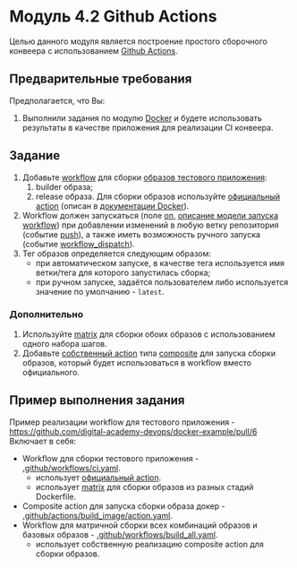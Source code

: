 # Модуль 4.2 Github Actions

Целью данного модуля является построение простого сборочного конвеера с использованием [Github Actions](https://docs.github.com/en/actions/learn-github-actions/understanding-github-actions). 

## Предварительные требования

Предполагается, что Вы:

1. Выполнили задания по модулю [Docker](https://github.com/digital-academy-devops/docker-module) и будете использовать результаты в качестве приложения для реализации CI конвеера.


## Задание
1. Добавьте [workflow](https://docs.github.com/en/actions/using-workflows) для сборки [образов тестового приложения](https://github.com/digital-academy-devops/docker-module#%D0%B7%D0%B0%D0%B4%D0%B0%D0%BD%D0%B8%D0%B5):
   1. builder образа;
   1. release образа.
  Для сборки образов используйте [официальный action](https://github.com/marketplace/actions/build-and-push-docker-images) (описан в [документации Docker](https://docs.docker.com/build/ci/github-actions/)).
1. Workflow должен запускаться (поле [on](https://docs.github.com/en/actions/using-workflows/workflow-syntax-for-github-actions#on), [описание модели запуска workflow](https://docs.github.com/en/actions/using-workflows/triggering-a-workflow)) при добавлении изменений в любую ветку репозитория (событие [push](https://docs.github.com/en/actions/using-workflows/events-that-trigger-workflows#push)), а также иметь возможность ручного запуска (событие [workflow_dispatch](https://docs.github.com/en/actions/using-workflows/events-that-trigger-workflows#workflow_dispatch)).
1. Тег образов определяется следующим образом:
   - при автоматическом запуске, в качестве тега используется имя ветки/тега для которого запустилась сборка;
   - при ручном запуске, задаётся пользователем либо используется значение по умолчанию - `latest`.

### Дополнительно
1. Используйте [matrix](https://docs.github.com/en/actions/using-jobs/using-a-matrix-for-your-jobs) для сборки обоих образов с использованием одного набора шагов.
1. Добавьте [собственный action](https://docs.github.com/en/actions/creating-actions/about-custom-actions) типа [composite](https://docs.github.com/en/actions/creating-actions/creating-a-composite-action) для запуска сборки образов, который будет использоваться в workflow вместо официального.


## Пример выполнения задания
Пример реализации workflow для тестового приложения - https://github.com/digital-academy-devops/docker-example/pull/6
Включает в себя:
- Workflow для сборки тестового приложения - [.github/workflows/ci.yaml](https://github.com/digital-academy-devops/docker-example/pull/6/files#diff-944291df2c9c06359d37cc8833d182d705c9e8c3108e7cfe132d61a06e9133dd).
  - использует [официальный action](https://github.com/marketplace/actions/build-and-push-docker-images).
  - использует [matrix](https://docs.github.com/en/actions/using-jobs/using-a-matrix-for-your-jobs) для сборки образов из разных стадий Dockerfile.
- Composite action для запуска сборки образа докер - [.github/actions/build_image/action.yaml](https://github.com/digital-academy-devops/docker-example/pull/6/files#diff-8bcb50609a141d81d1813d30aa27a0ac9350e213776512048de193e358d37e37).
- Workflow для матричной сборки всех комбинаций образов и базовых образов - [.github/workflows/build_all.yaml](https://github.com/digital-academy-devops/docker-example/pull/6/files#diff-510aeea3ff7c224a6b784d120ef8d50dd7ca8ab274ed541a9ad17436492f5b11).
  - использует собственную реализацию composite action для сборки образов. 

